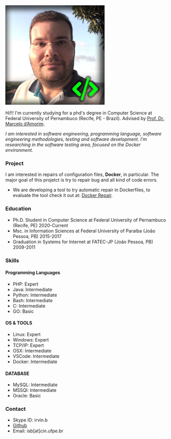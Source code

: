 <link rel="shortcut icon" type="image/x-icon" href="favicon.ico">

&nbsp;

![Foto pessoal](photo.png)

Hi!!! I'm currently studying for a phd's degree in Computer Science at Federal University of Pernambuco (Recife, PE - Brazil). Advised by [Prof. Dr. Marcelo d’Amorim](https://cin.ufpe.br/~damorim/).

*I am interested in software engineering, programming language, software engineering methodologies, testing and software development. I'm researching in the software testing area, focused on the Docker environment.*

### Project
I am interested in repairs of configuration files, **Docker**, in particular. The major goal of this projetct is try to repair bug and all kind of code errors.

* We are developing a tool to try automatic repair in Dockerfiles, to evaluate the tool check it out at: [Docker Repair](https://github.com/irvin-s/docker_repair).

### Education
* Ph.D. Student in Computer Science at Federal University of Pernambuco (Recife, PE) 2020-Current
* Msc. in Information Sciences at Federal University of Paraíba (João Pessoa, PB) 2015-2017
* Graduation in Systems for Internet at FATEC-JP (João Pessoa, PB) 2009-2011

### Skills
#### Programming Languages
* PHP: Expert
* Java: Intermediate
* Python: Intermediate
* Bash: Intermediate
* C: Intermediate
* GO: Basic

#### OS & TOOLS
* Linux: Expert
* Windows: Expert
* TCP/IP: Expert
* OSX: Intermediate
* VSCode: Intermediate
* Docker: Intermediate

#### DATABASE
* MySQL: Intermediate
* MSSQl: Intermediate
* Oracle: Basic

### Contact
- Skype ID: irvin.b
- [Github](https://github.com/irvin-s/)
- Email: isb[at]cin.ufpe.br

